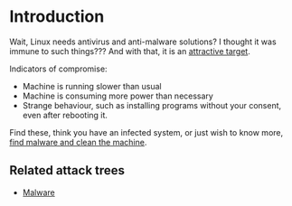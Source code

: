 # Introduction

Wait, Linux needs antivirus and anti-malware solutions? I thought it was immune to such things??? And with that, it is an [attractive target](https://www.crowdstrike.com/blog/linux-targeted-malware-increased-by-35-percent-in-2021/). 

Indicators of compromise:

* Machine is running slower than usual
* Machine is consuming more power than necessary
* Strange behaviour, such as installing programs without your consent, even after rebooting it.

Find these, think you have an infected system, or just wish to know more, [find malware and clean the machine](clean-machine.md).

## Related attack trees

* [Malware](attack-trees:docs/malware/README)
